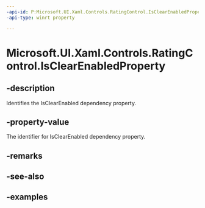 ```yaml
---
-api-id: P:Microsoft.UI.Xaml.Controls.RatingControl.IsClearEnabledProperty
-api-type: winrt property

---
```

<!-- Property syntax.
public DependencyProperty IsClearEnabledProperty { get; }
-->

# Microsoft.UI.Xaml.Controls.RatingControl.IsClearEnabledProperty


## -description

Identifies the IsClearEnabled dependency property.


## -property-value

The identifier for IsClearEnabled dependency property.


## -remarks


## -see-also


## -examples


